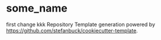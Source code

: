 # some_name

first change
kkk
Repository Template generation powered by https://github.com/stefanbuck/cookiecutter-template.
